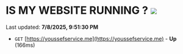# IS MY WEBSITE RUNNING ? [![](https://img.shields.io/static/v1?label=Sponsor&message=%E2%9D%A4&logo=GitHub&color=%23fe8e86)](https://github.com/sponsors/Youssef-Lehmam)

Last updated: **7/8/2025, 9:51:30 PM**

- `GET` [https://youssefservice.me](https://youssefservice.me) - **Up** (166ms)
